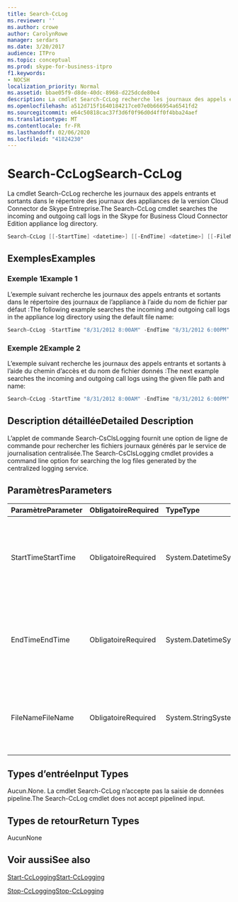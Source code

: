 ```yaml
---
title: Search-CcLog
ms.reviewer: ''
ms.author: crowe
author: CarolynRowe
manager: serdars
ms.date: 3/20/2017
audience: ITPro
ms.topic: conceptual
ms.prod: skype-for-business-itpro
f1.keywords:
- NOCSH
localization_priority: Normal
ms.assetid: bbae05f9-d8de-40dc-8968-d225dcde80e4
description: La cmdlet Search-CcLog recherche les journaux des appels entrants et sortants dans le répertoire des journaux des appliances de la version Cloud Connector de Skype Entreprise.
ms.openlocfilehash: a512d715f1640184217ce07e0b666954a6541fd2
ms.sourcegitcommit: e64c50818cac37f3d6f0f96d0d4ff0f4bba24aef
ms.translationtype: MT
ms.contentlocale: fr-FR
ms.lasthandoff: 02/06/2020
ms.locfileid: "41824230"
---
```

# <a name="search-cclog"></a><span data-ttu-id="18572-103">Search-CcLog</span><span class="sxs-lookup"><span data-stu-id="18572-103">Search-CcLog</span></span>
 
<span data-ttu-id="18572-104">La cmdlet Search-CcLog recherche les journaux des appels entrants et sortants dans le répertoire des journaux des appliances de la version Cloud Connector de Skype Entreprise.</span><span class="sxs-lookup"><span data-stu-id="18572-104">The Search-CcLog cmdlet searches the incoming and outgoing call logs in the Skype for Business Cloud Connector Edition appliance log directory.</span></span>
  
```powershell
Search-CcLog [[-StartTime] <datetime>] [[-EndTime] <datetime>] [[-FileName] <string>]
```

## <a name="examples"></a><span data-ttu-id="18572-105">Exemples</span><span class="sxs-lookup"><span data-stu-id="18572-105">Examples</span></span>
<span data-ttu-id="18572-106"><a name="Examples"> </a></span><span class="sxs-lookup"><span data-stu-id="18572-106"><a name="Examples"> </a></span></span>

### <a name="example-1"></a><span data-ttu-id="18572-107">Exemple 1</span><span class="sxs-lookup"><span data-stu-id="18572-107">Example 1</span></span>

<span data-ttu-id="18572-108">L’exemple suivant recherche les journaux des appels entrants et sortants dans le répertoire des journaux de l’appliance à l’aide du nom de fichier par défaut :</span><span class="sxs-lookup"><span data-stu-id="18572-108">The following example searches the incoming and outgoing call logs in the appliance log directory using the default file name:</span></span>
  
```powershell
Search-CcLog -StartTime "8/31/2012 8:00AM" -EndTime "8/31/2012 6:00PM"
```

### <a name="example-2"></a><span data-ttu-id="18572-109">Exemple 2</span><span class="sxs-lookup"><span data-stu-id="18572-109">Example 2</span></span>

<span data-ttu-id="18572-110">L’exemple suivant recherche les journaux des appels entrants et sortants à l’aide du chemin d’accès et du nom de fichier donnés :</span><span class="sxs-lookup"><span data-stu-id="18572-110">The next example searches the incoming and outgoing call logs using the given file path and name:</span></span>
  
```powershell
Search-CcLog -StartTime "8/31/2012 8:00AM" -EndTime "8/31/2012 6:00PM" -FileName "C:\Log\LogFile.log"
```

## <a name="detailed-description"></a><span data-ttu-id="18572-111">Description détaillée</span><span class="sxs-lookup"><span data-stu-id="18572-111">Detailed Description</span></span>
<span data-ttu-id="18572-112"><a name="DetailedDescription"> </a></span><span class="sxs-lookup"><span data-stu-id="18572-112"><a name="DetailedDescription"> </a></span></span>

<span data-ttu-id="18572-113">L’applet de commande Search-CsClsLogging fournit une option de ligne de commande pour rechercher les fichiers journaux générés par le service de journalisation centralisée.</span><span class="sxs-lookup"><span data-stu-id="18572-113">The Search-CsClsLogging cmdlet provides a command line option for searching the log files generated by the centralized logging service.</span></span>
  
## <a name="parameters"></a><span data-ttu-id="18572-114">Paramètres</span><span class="sxs-lookup"><span data-stu-id="18572-114">Parameters</span></span>
<span data-ttu-id="18572-115"><a name="DetailedDescription"> </a></span><span class="sxs-lookup"><span data-stu-id="18572-115"><a name="DetailedDescription"> </a></span></span>

|<span data-ttu-id="18572-116">**Paramètre**</span><span class="sxs-lookup"><span data-stu-id="18572-116">**Parameter**</span></span>|<span data-ttu-id="18572-117">**Obligatoire**</span><span class="sxs-lookup"><span data-stu-id="18572-117">**Required**</span></span>|<span data-ttu-id="18572-118">**Type**</span><span class="sxs-lookup"><span data-stu-id="18572-118">**Type**</span></span>|<span data-ttu-id="18572-119">**Description**</span><span class="sxs-lookup"><span data-stu-id="18572-119">**Description**</span></span>|
|:-----|:-----|:-----|:-----|
|<span data-ttu-id="18572-120">StartTime</span><span class="sxs-lookup"><span data-stu-id="18572-120">StartTime</span></span>  <br/> | <span data-ttu-id="18572-121">Obligatoire</span><span class="sxs-lookup"><span data-stu-id="18572-121">Required</span></span> <br/> |<span data-ttu-id="18572-122">System.Datetime</span><span class="sxs-lookup"><span data-stu-id="18572-122">System.Datetime</span></span>  <br/> | <span data-ttu-id="18572-123">Date et heure de début des entrées de journal à rechercher.</span><span class="sxs-lookup"><span data-stu-id="18572-123">Beginning date and time for the log entries to be searched.</span></span> <span data-ttu-id="18572-124">Spécifiées dans le fuseau horaire local.</span><span class="sxs-lookup"><span data-stu-id="18572-124">Specified in local time zone.</span></span> <br/> |
|<span data-ttu-id="18572-125">EndTime</span><span class="sxs-lookup"><span data-stu-id="18572-125">EndTime</span></span>  <br/> |<span data-ttu-id="18572-126">Obligatoire</span><span class="sxs-lookup"><span data-stu-id="18572-126">Required</span></span>  <br/> |<span data-ttu-id="18572-127">System.Datetime</span><span class="sxs-lookup"><span data-stu-id="18572-127">System.Datetime</span></span>  <br/> |<span data-ttu-id="18572-128">Date et heure de fin des entrées de journal à rechercher.</span><span class="sxs-lookup"><span data-stu-id="18572-128">Ending date and time for the log entries to be searched.</span></span> <span data-ttu-id="18572-129">Spécifiées dans le fuseau horaire local.</span><span class="sxs-lookup"><span data-stu-id="18572-129">Specified in local time zone.</span></span>  <br/> |
|<span data-ttu-id="18572-130">FileName</span><span class="sxs-lookup"><span data-stu-id="18572-130">FileName</span></span>  <br/> |<span data-ttu-id="18572-131">Obligatoire</span><span class="sxs-lookup"><span data-stu-id="18572-131">Required</span></span>  <br/> |<span data-ttu-id="18572-132">System.String</span><span class="sxs-lookup"><span data-stu-id="18572-132">System.String</span></span>  <br/> |<span data-ttu-id="18572-133">Spécifie le chemin d’accès complet du fichier texte contenant les résultats de la recherche.</span><span class="sxs-lookup"><span data-stu-id="18572-133">Specifies the full path of the text file containing the search results.</span></span>  <br/> |
   
## <a name="input-types"></a><span data-ttu-id="18572-134">Types d’entrée</span><span class="sxs-lookup"><span data-stu-id="18572-134">Input Types</span></span>
<span data-ttu-id="18572-135"><a name="InputTypes"> </a></span><span class="sxs-lookup"><span data-stu-id="18572-135"><a name="InputTypes"> </a></span></span>

<span data-ttu-id="18572-136">Aucun.</span><span class="sxs-lookup"><span data-stu-id="18572-136">None.</span></span> <span data-ttu-id="18572-137">La cmdlet Search-CcLog n’accepte pas la saisie de données pipeline.</span><span class="sxs-lookup"><span data-stu-id="18572-137">The Search-CcLog cmdlet does not accept pipelined input.</span></span>
  
## <a name="return-types"></a><span data-ttu-id="18572-138">Types de retour</span><span class="sxs-lookup"><span data-stu-id="18572-138">Return Types</span></span>
<span data-ttu-id="18572-139"><a name="ReturnTypes"> </a></span><span class="sxs-lookup"><span data-stu-id="18572-139"><a name="ReturnTypes"> </a></span></span>

<span data-ttu-id="18572-140">Aucun</span><span class="sxs-lookup"><span data-stu-id="18572-140">None</span></span>
  
## <a name="see-also"></a><span data-ttu-id="18572-141">Voir aussi</span><span class="sxs-lookup"><span data-stu-id="18572-141">See also</span></span>
<span data-ttu-id="18572-142"><a name="ReturnTypes"> </a></span><span class="sxs-lookup"><span data-stu-id="18572-142"><a name="ReturnTypes"> </a></span></span>

[<span data-ttu-id="18572-143">Start-CcLogging</span><span class="sxs-lookup"><span data-stu-id="18572-143">Start-CcLogging</span></span>](start-cclogging.md)
  
[<span data-ttu-id="18572-144">Stop-CcLogging</span><span class="sxs-lookup"><span data-stu-id="18572-144">Stop-CcLogging</span></span>](stop-cclogging.md)
  

